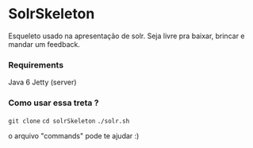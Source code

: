 SolrSkeleton
====================

Esqueleto usado na apresentação de solr. Seja livre pra baixar, brincar e mandar um feedback. 

### Requirements 
Java 6 
Jetty (server) 

### Como usar essa treta ? 

`git clone`
`cd solrSkeleton`
`./solr.sh`

o arquivo "commands" pode te ajudar :) 

